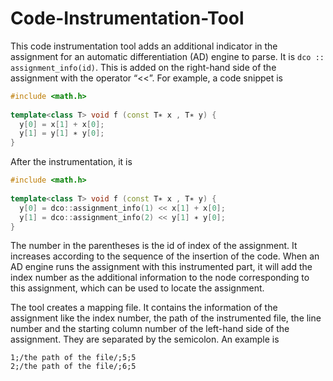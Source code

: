 # Code-Instrumentation-Tool

This code instrumentation tool adds an additional indicator in the assignment for an automatic differentiation (AD) engine to parse. It is `dco :: assignment_info(id)`. This is added on the right-hand side of the assignment with the operator “<<”. For example, a code snippet is

```c++
#include <math.h>
  
template<class T> void f (const T∗ x , T∗ y) {
  y[0] = x[1] + x[0];
  y[1] = y[1] ∗ y[0];
}
```

After the instrumentation, it is

```c++
#include <math.h>
  
template<class T> void f (const T∗ x , T∗ y) {
  y[0] = dco::assignment_info(1) << x[1] + x[0];
  y[1] = dco::assignment_info(2) << y[1] ∗ y[0];
}
```

The number in the parentheses is the id of index of the assignment. It increases according to the sequence of the insertion of the code. When an AD engine runs the assignment with this instrumented part, it will add the index number as the additional
information to the node corresponding to this assignment, which can be used to locate the assignment.

The tool creates a mapping file. It contains the information of the assignment like the index number, the path of the instrumented file, the line number and the starting column number of the left-hand side of the assignment. They are separated by the semicolon. An example is

```
1;/the path of the file/;5;5
2;/the path of the file/;6;5
```
